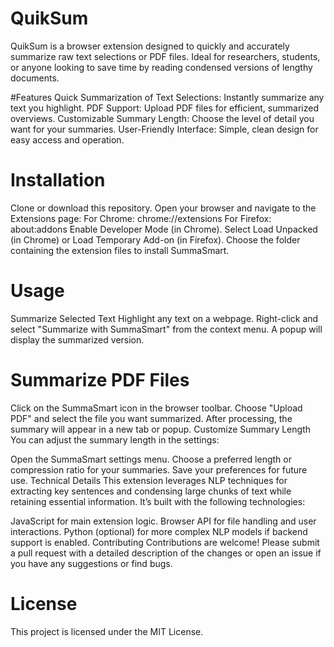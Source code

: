 # QuikSum
QuikSum is a browser extension designed to quickly and accurately summarize raw text selections or PDF files. Ideal for researchers, students, or anyone looking to save time by reading condensed versions of lengthy documents.

#Features
Quick Summarization of Text Selections: Instantly summarize any text you highlight.
PDF Support: Upload PDF files for efficient, summarized overviews.
Customizable Summary Length: Choose the level of detail you want for your summaries.
User-Friendly Interface: Simple, clean design for easy access and operation.
# Installation
Clone or download this repository.
Open your browser and navigate to the Extensions page:
For Chrome: chrome://extensions
For Firefox: about:addons
Enable Developer Mode (in Chrome).
Select Load Unpacked (in Chrome) or Load Temporary Add-on (in Firefox).
Choose the folder containing the extension files to install SummaSmart.
# Usage
Summarize Selected Text
Highlight any text on a webpage.
Right-click and select "Summarize with SummaSmart" from the context menu.
A popup will display the summarized version.
# Summarize PDF Files
Click on the SummaSmart icon in the browser toolbar.
Choose "Upload PDF" and select the file you want summarized.
After processing, the summary will appear in a new tab or popup.
Customize Summary Length
You can adjust the summary length in the settings:

Open the SummaSmart settings menu.
Choose a preferred length or compression ratio for your summaries.
Save your preferences for future use.
Technical Details
This extension leverages NLP techniques for extracting key sentences and condensing large chunks of text while retaining essential information. It’s built with the following technologies:

JavaScript for main extension logic.
Browser API for file handling and user interactions.
Python (optional) for more complex NLP models if backend support is enabled.
Contributing
Contributions are welcome! Please submit a pull request with a detailed description of the changes or open an issue if you have any suggestions or find bugs.

# License
This project is licensed under the MIT License.
